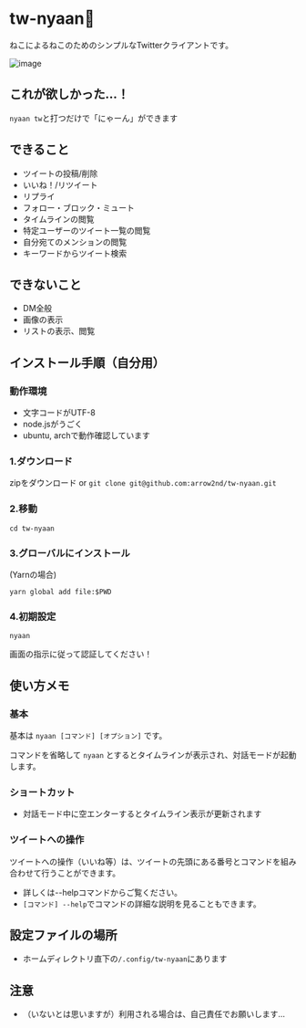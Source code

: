 # tw-nyaan🐾

ねこによるねこのためのシンプルなTwitterクライアントです。

![image](https://user-images.githubusercontent.com/44780846/92388930-09f74100-f153-11ea-81cc-2bfe9259c6a4.png)

## これが欲しかった…！

```nyaan tw```と打つだけで「にゃーん」ができます

## できること
- ツイートの投稿/削除
- いいね！/リツイート
- リプライ
- フォロー・ブロック・ミュート
- タイムラインの閲覧
- 特定ユーザーのツイート一覧の閲覧
- 自分宛てのメンションの閲覧
- キーワードからツイート検索

## できないこと
- DM全般
- 画像の表示
- リストの表示、閲覧

## インストール手順（自分用）

### 動作環境
- 文字コードがUTF-8
- node.jsがうごく
- ubuntu, archで動作確認しています

### 1.ダウンロード

zipをダウンロード or ```git clone git@github.com:arrow2nd/tw-nyaan.git```

### 2.移動

```cd tw-nyaan```

### 3.グローバルにインストール

(Yarnの場合)

```yarn global add file:$PWD ``` 

### 4.初期設定

```nyaan```

画面の指示に従って認証してください！

## 使い方メモ

### 基本
基本は ```nyaan [コマンド] [オプション]``` です。

コマンドを省略して ```nyaan``` とするとタイムラインが表示され、対話モードが起動します。

### ショートカット
- 対話モード中に空エンターするとタイムライン表示が更新されます

### ツイートへの操作
ツイートへの操作（いいね等）は、ツイートの先頭にある番号とコマンドを組み合わせて行うことができます。

- 詳しくは--helpコマンドからご覧ください。
- ```[コマンド] --help```でコマンドの詳細な説明を見ることもできます。

## 設定ファイルの場所
- ホームディレクトリ直下の```/.config/tw-nyaan```にあります

## 注意
- （いないとは思いますが）利用される場合は、自己責任でお願いします…
